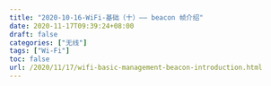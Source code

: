 ```yaml
---
title: "2020-10-16-WiFi-基础（十）—— beacon 帧介绍"
date: 2020-11-17T09:39:24+08:00
draft: false
categories: ["无线"]
tags: ["Wi-Fi"]
toc: false
url: /2020/11/17/wifi-basic-management-beacon-introduction.html
---
```

